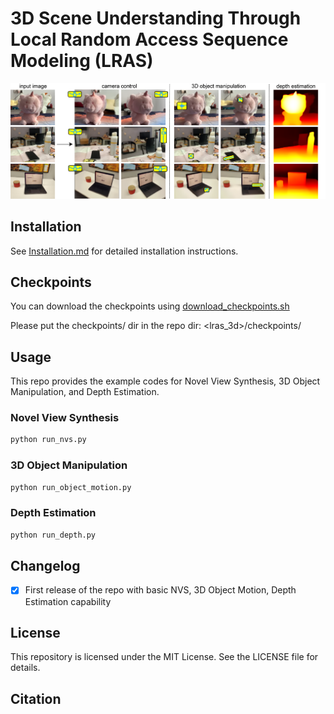 # 3D Scene Understanding Through Local Random Access Sequence Modeling (LRAS)

![Teaser](example/teaser.png)

<!-- ## Table of Contents
- [Installation](#installation)
- [Usage](#usage)
- [License](#license) -->

## Installation
See [Installation.md](Installation.md) for detailed installation instructions.

## Checkpoints
You can download the checkpoints using [download_checkpoints.sh](download_checkpoints.sh)

Please put the checkpoints/ dir in the repo dir: <lras_3d>/checkpoints/

## Usage
This repo provides the example codes for Novel View Synthesis, 3D Object Manipulation, and Depth Estimation.

### Novel View Synthesis
```bash
python run_nvs.py
```

### 3D Object Manipulation
```bash
python run_object_motion.py
```

### Depth Estimation
```bash
python run_depth.py
```

## Changelog
- [x] First release of the repo with basic NVS, 3D Object Motion, Depth Estimation capability

## License
This repository is licensed under the MIT License.
See the LICENSE file for details.

## Citation
